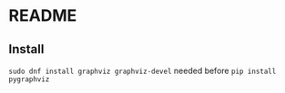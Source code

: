 # README


## Install

`sudo dnf install graphviz graphviz-devel` needed before `pip install pygraphviz`
